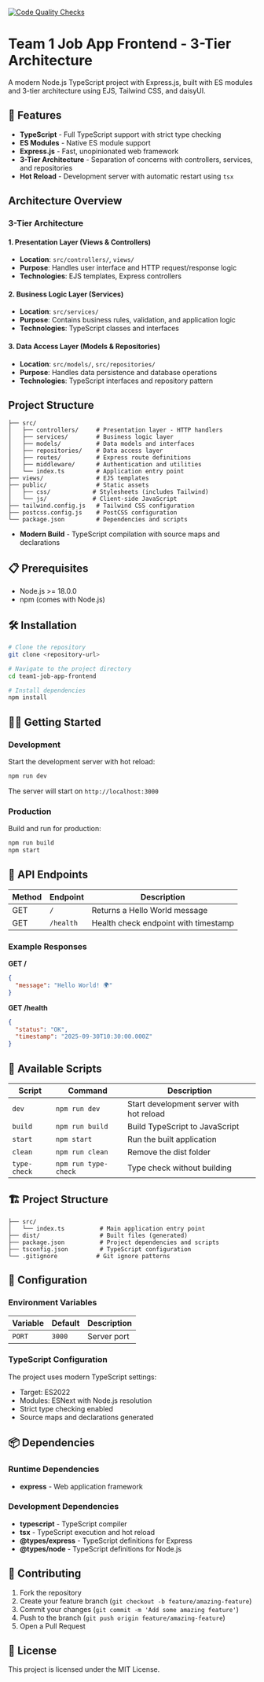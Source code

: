 [![Code Quality Checks](https://github.com/ChrisThompsonK/team1-job-app-frontend/actions/workflows/code-quality.yml/badge.svg)](https://github.com/ChrisThompsonK/team1-job-app-frontend/actions/workflows/code-quality.yml)

# Team 1 Job App Frontend - 3-Tier Architecture

A modern Node.js TypeScript project with Express.js, built with ES modules and 3-tier architecture using EJS, Tailwind CSS, and daisyUI.

## 🚀 Features

- **TypeScript** - Full TypeScript support with strict type checking
- **ES Modules** - Native ES module support 
- **Express.js** - Fast, unopinionated web framework
- **3-Tier Architecture** - Separation of concerns with controllers, services, and repositories
- **Hot Reload** - Development server with automatic restart using `tsx`

## Architecture Overview

### 3-Tier Architecture

#### 1. Presentation Layer (Views & Controllers)
- **Location**: `src/controllers/`, `views/`
- **Purpose**: Handles user interface and HTTP request/response logic
- **Technologies**: EJS templates, Express controllers

#### 2. Business Logic Layer (Services)
- **Location**: `src/services/`
- **Purpose**: Contains business rules, validation, and application logic
- **Technologies**: TypeScript classes and interfaces

#### 3. Data Access Layer (Models & Repositories)
- **Location**: `src/models/`, `src/repositories/`
- **Purpose**: Handles data persistence and database operations
- **Technologies**: TypeScript interfaces and repository pattern

## Project Structure

```
├── src/
│   ├── controllers/     # Presentation layer - HTTP handlers
│   ├── services/        # Business logic layer
│   ├── models/          # Data models and interfaces
│   ├── repositories/    # Data access layer
│   ├── routes/          # Express route definitions
│   ├── middleware/      # Authentication and utilities
│   └── index.ts         # Application entry point
├── views/               # EJS templates
├── public/              # Static assets
│   ├── css/            # Stylesheets (includes Tailwind)
│   └── js/             # Client-side JavaScript
├── tailwind.config.js   # Tailwind CSS configuration
├── postcss.config.js    # PostCSS configuration
└── package.json         # Dependencies and scripts
```
- **Modern Build** - TypeScript compilation with source maps and declarations

## 📋 Prerequisites

- Node.js >= 18.0.0
- npm (comes with Node.js)

## 🛠️ Installation

```bash
# Clone the repository
git clone <repository-url>

# Navigate to the project directory
cd team1-job-app-frontend

# Install dependencies
npm install
```

## 🏃‍♂️ Getting Started

### Development
Start the development server with hot reload:
```bash
npm run dev
```
The server will start on `http://localhost:3000`

### Production
Build and run for production:
```bash
npm run build
npm start
```

## 📡 API Endpoints

| Method | Endpoint | Description |
|--------|----------|-------------|
| GET | `/` | Returns a Hello World message |
| GET | `/health` | Health check endpoint with timestamp |

### Example Responses

**GET /**
```json
{
  "message": "Hello World! 🌍"
}
```

**GET /health**
```json
{
  "status": "OK",
  "timestamp": "2025-09-30T10:30:00.000Z"
}
```

## 📜 Available Scripts

| Script | Command | Description |
|--------|---------|-------------|
| `dev` | `npm run dev` | Start development server with hot reload |
| `build` | `npm run build` | Build TypeScript to JavaScript |
| `start` | `npm start` | Run the built application |
| `clean` | `npm run clean` | Remove the dist folder |
| `type-check` | `npm run type-check` | Type check without building |

## 🏗️ Project Structure

```
├── src/
│   └── index.ts          # Main application entry point
├── dist/                 # Built files (generated)
├── package.json          # Project dependencies and scripts
├── tsconfig.json         # TypeScript configuration
└── .gitignore           # Git ignore patterns
```

## 🔧 Configuration

### Environment Variables

| Variable | Default | Description |
|----------|---------|-------------|
| `PORT` | `3000` | Server port |

### TypeScript Configuration

The project uses modern TypeScript settings:
- Target: ES2022
- Modules: ESNext with Node.js resolution
- Strict type checking enabled
- Source maps and declarations generated

## 📦 Dependencies

### Runtime Dependencies
- **express** - Web application framework

### Development Dependencies
- **typescript** - TypeScript compiler
- **tsx** - TypeScript execution and hot reload
- **@types/express** - TypeScript definitions for Express
- **@types/node** - TypeScript definitions for Node.js

## 🤝 Contributing

1. Fork the repository
2. Create your feature branch (`git checkout -b feature/amazing-feature`)
3. Commit your changes (`git commit -m 'Add some amazing feature'`)
4. Push to the branch (`git push origin feature/amazing-feature`)
5. Open a Pull Request

## 📄 License

This project is licensed under the MIT License.
